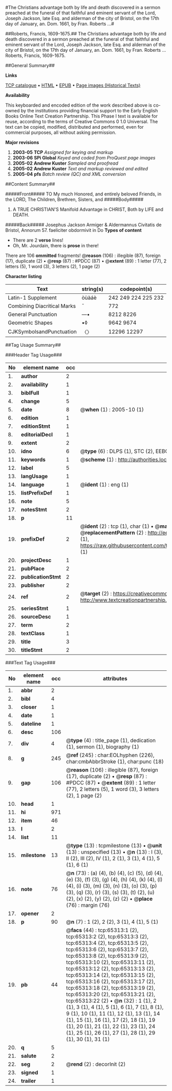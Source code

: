 #The Christians advantage both by life and death discovered in a sermon preached at the funeral of that faithful and eminent servant of the Lord, Joseph Jackson, late Esq. and alderman of the city of Bristol, on the 17th day of January, an. Dom. 1661, by Fran. Roberts ...#

##Roberts, Francis, 1609-1675.##
The Christians advantage both by life and death discovered in a sermon preached at the funeral of that faithful and eminent servant of the Lord, Joseph Jackson, late Esq. and alderman of the city of Bristol, on the 17th day of January, an. Dom. 1661, by Fran. Roberts ...
Roberts, Francis, 1609-1675.

##General Summary##

**Links**

[TCP catalogue](http://www.ota.ox.ac.uk/tcp/)  • 
[HTML](http://tei.it.ox.ac.uk/tcp/Texts-HTML/free/A57/A57376.html)  • 
[EPUB](http://tei.it.ox.ac.uk/tcp/Texts-EPUB/free/A57/A57376.epub) • 
[Page images (Historical Texts)](https://data.historicaltexts.jisc.ac.uk/view?pubId=eebo-12653018e&pageId=eebo-12653018e-65313-1)

**Availability**

This keyboarded and encoded edition of the
	       work described above is co-owned by the institutions
	       providing financial support to the Early English Books
	       Online Text Creation Partnership. This Phase I text is
	       available for reuse, according to the terms of Creative
	       Commons 0 1.0 Universal. The text can be copied,
	       modified, distributed and performed, even for
	       commercial purposes, all without asking permission.

**Major revisions**

1. __2003-05__ __TCP__ *Assigned for keying and markup*
1. __2003-06__ __SPi Global__ *Keyed and coded from ProQuest page images*
1. __2005-02__ __Andrew Kuster__ *Sampled and proofread*
1. __2005-02__ __Andrew Kuster__ *Text and markup reviewed and edited*
1. __2005-04__ __pfs__ *Batch review (QC) and XML conversion*

##Content Summary##

#####Front#####
TO My much Honored, and entirely beloved Friends, in the LORD, The Children, Brethren, Sisters, and 
#####Body#####

1. A TRUE CHRISTIAN'S Manifold Advantage in CHRIST, Both by LIFE and DEATH.

#####Back#####
Josephus Jackson Armiger & Aldermannus Civitatis de Bristol, Annorum 57. faeliciter obdormivit in Do
**Types of content**

  * There are 2 **verse** lines!
  * Oh, Mr. Jourdain, there is **prose** in there!

There are 106 **ommitted** fragments! 
 @__reason__ (106) : illegible (87), foreign (17), duplicate (2)  •  @__resp__ (87) : #PDCC (87)  •  @__extent__ (89) : 1 letter (77), 2 letters (5), 1 word (3), 3 letters (2), 1 page (2)

**Character listing**


|Text|string(s)|codepoint(s)|
|---|---|---|
|Latin-1 Supplement|òùàáè|242 249 224 225 232|
|Combining             Diacritical Marks|̄|772|
|General Punctuation|—•|8212 8226|
|Geometric Shapes|▪◊|9642 9674|
|CJKSymbolsandPunctuation|〈〉|12296 12297|

##Tag Usage Summary##

###Header Tag Usage###

|No|element name|occ|attributes|
|---|---|---|---|
|1.|__author__|2||
|2.|__availability__|1||
|3.|__biblFull__|1||
|4.|__change__|5||
|5.|__date__|8| @__when__ (1) : 2005-10 (1)|
|6.|__edition__|1||
|7.|__editionStmt__|1||
|8.|__editorialDecl__|1||
|9.|__extent__|2||
|10.|__idno__|6| @__type__ (6) : DLPS (1), STC (2), EEBO-CITATION (1), OCLC (1), VID (1)|
|11.|__keywords__|1| @__scheme__ (1) : http://authorities.loc.gov/ (1)|
|12.|__label__|5||
|13.|__langUsage__|1||
|14.|__language__|1| @__ident__ (1) : eng (1)|
|15.|__listPrefixDef__|1||
|16.|__note__|5||
|17.|__notesStmt__|2||
|18.|__p__|11||
|19.|__prefixDef__|2| @__ident__ (2) : tcp (1), char (1)  •  @__matchPattern__ (2) : ([0-9\-]+):([0-9IVX]+) (1), (.+) (1)  •  @__replacementPattern__ (2) : http://eebo.chadwyck.com/downloadtiff?vid=$1&page=$2 (1), https://raw.githubusercontent.com/textcreationpartnership/Texts/master/tcpchars.xml#$1 (1)|
|20.|__projectDesc__|1||
|21.|__pubPlace__|2||
|22.|__publicationStmt__|2||
|23.|__publisher__|2||
|24.|__ref__|2| @__target__ (2) : https://creativecommons.org/publicdomain/zero/1.0/ (1), http://www.textcreationpartnership.org/docs/. (1)|
|25.|__seriesStmt__|1||
|26.|__sourceDesc__|1||
|27.|__term__|2||
|28.|__textClass__|1||
|29.|__title__|3||
|30.|__titleStmt__|2||


###Text Tag Usage###

|No|element name|occ|attributes|
|---|---|---|---|
|1.|__abbr__|2||
|2.|__bibl__|4||
|3.|__closer__|1||
|4.|__date__|1||
|5.|__dateline__|1||
|6.|__desc__|106||
|7.|__div__|4| @__type__ (4) : title_page (1), dedication (1), sermon (1), biography (1)|
|8.|__g__|245| @__ref__ (245) : char:EOLhyphen (226), char:cmbAbbrStroke (1), char:punc (18)|
|9.|__gap__|106| @__reason__ (106) : illegible (87), foreign (17), duplicate (2)  •  @__resp__ (87) : #PDCC (87)  •  @__extent__ (89) : 1 letter (77), 2 letters (5), 1 word (3), 3 letters (2), 1 page (2)|
|10.|__head__|1||
|11.|__hi__|971||
|12.|__item__|46||
|13.|__l__|2||
|14.|__list__|11||
|15.|__milestone__|13| @__type__ (13) : tcpmilestone (13)  •  @__unit__ (13) : unspecified (13)  •  @__n__ (13) : I (3), II (2), III (2), IV (1), 2 (1), 3 (1), 4 (1), 5 (1), 6 (1)|
|16.|__note__|76| @__n__ (73) : (a) (4), (b) (4), (c) (5), (d) (4), (e) (3), (f) (3), (g) (4), (h) (4), (k) (4), (l) (4), (i) (3), (m) (3), (n) (3), (o) (3), (p) (3), (q) (3), (r) (3), (s) (3), (t) (2), (u) (2), (x) (2), (y) (2), (z) (2)  •  @__place__ (76) : margin (76)|
|17.|__opener__|2||
|18.|__p__|90| @__n__ (7) : 1 (2), 2 (2), 3 (1), 4 (1), 5 (1)|
|19.|__pb__|44| @__facs__ (44) : tcp:65313:1 (2), tcp:65313:2 (2), tcp:65313:3 (2), tcp:65313:4 (2), tcp:65313:5 (2), tcp:65313:6 (2), tcp:65313:7 (2), tcp:65313:8 (2), tcp:65313:9 (2), tcp:65313:10 (2), tcp:65313:11 (2), tcp:65313:12 (2), tcp:65313:13 (2), tcp:65313:14 (2), tcp:65313:15 (2), tcp:65313:16 (2), tcp:65313:17 (2), tcp:65313:18 (2), tcp:65313:19 (2), tcp:65313:20 (2), tcp:65313:21 (2), tcp:65313:22 (2)  •  @__n__ (32) : 1 (1), 2 (1), 3 (1), 4 (1), 5 (1), 6 (1), 7 (1), 8 (1), 9 (1), 10 (1), 11 (1), 12 (1), 13 (1), 14 (1), 15 (1), 16 (1), 17 (2), 18 (1), 19 (1), 20 (1), 21 (1), 22 (1), 23 (1), 24 (1), 25 (1), 26 (1), 27 (1), 28 (1), 29 (1), 30 (1), 31 (1)|
|20.|__q__|5||
|21.|__salute__|2||
|22.|__seg__|2| @__rend__ (2) : decorInit (2)|
|23.|__signed__|1||
|24.|__trailer__|1||
